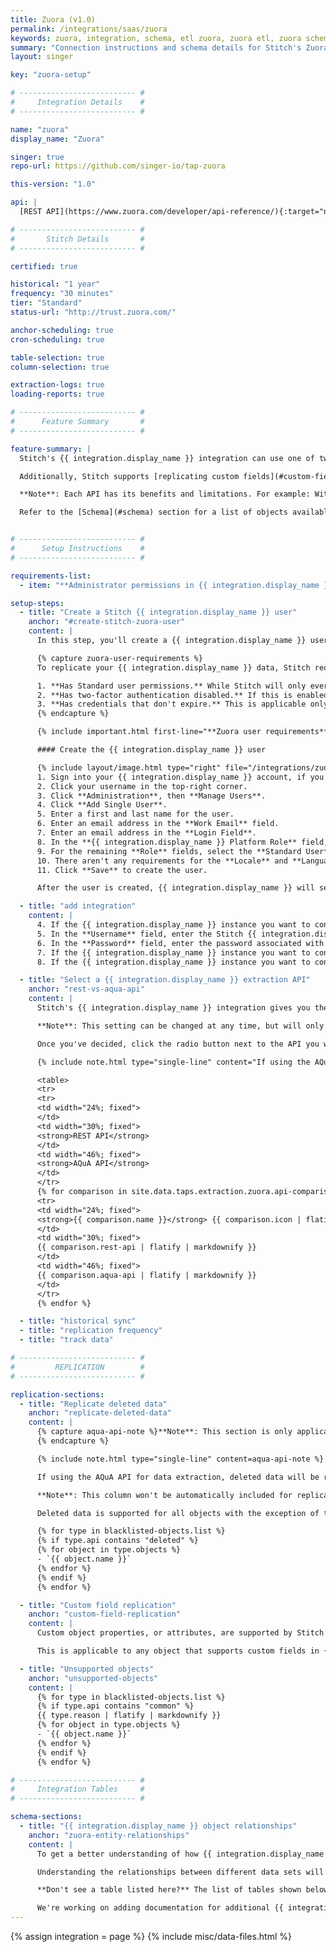 ```yaml
---
title: Zuora (v1.0)
permalink: /integrations/saas/zuora
keywords: zuora, integration, schema, etl zuora, zuora etl, zuora schema
summary: "Connection instructions and schema details for Stitch's Zuora integration."
layout: singer

key: "zuora-setup"

# -------------------------- #
#     Integration Details    #
# -------------------------- #

name: "zuora"
display_name: "Zuora"

singer: true
repo-url: https://github.com/singer-io/tap-zuora

this-version: "1.0"

api: |
  [REST API](https://www.zuora.com/developer/api-reference/){:target="new"} and [AQuA API](https://knowledgecenter.zuora.com/DC_Developers/AB_Aggregate_Query_API/AA_AQuA_API_Introduction){:target="new"}

# -------------------------- #
#       Stitch Details       #
# -------------------------- #

certified: true

historical: "1 year"
frequency: "30 minutes"
tier: "Standard"
status-url: "http://trust.zuora.com/"

anchor-scheduling: true
cron-scheduling: true

table-selection: true
column-selection: true

extraction-logs: true
loading-reports: true

# -------------------------- #
#      Feature Summary       #
# -------------------------- #

feature-summary: |
  Stitch's {{ integration.display_name }} integration can use one of two APIs: {{ integration.api | flatify | strip }}. When setting up the integration in Stitch, you can choose which API to use.

  Additionally, Stitch supports [replicating custom fields](#custom-field-replication) for any object that supports custom fields in {{ integration.display_name }}. Custom fields are supported for both the {{ integration.api | flatify | strip }}.

  **Note**: Each API has its benefits and limitations. For example: With the AQuA API, you can replicate large data sets and [deleted records for objects that support it](#replicate-deleted-data). Once an integration is saved, the API selected can't be changed. [Learn more about the APIs](#rest-vs-aqua-api).

  Refer to the [Schema](#schema) section for a list of objects available for replication.


# -------------------------- #
#      Setup Instructions    #
# -------------------------- #

requirements-list:
  - item: "**Administrator permissions in {{ integration.display_name }}.** These permissions are required to create a {{ integration.display_name }} user for Stitch."

setup-steps:
  - title: "Create a Stitch {{ integration.display_name }} user"
    anchor: "#create-stitch-zuora-user"
    content: |
      In this step, you'll create a {{ integration.display_name }} user for Stitch. Creating a Stitch-specific user will ensure that Stitch is distinguishable in any logs or audits.

      {% capture zuora-user-requirements %}
      To replicate your {{ integration.display_name }} data, Stitch requires a user that:

      1. **Has Standard user permissions.** While Stitch will only ever read your data, these permissions are required to access certain objects in {{ integration.display_name }}.
      2. **Has two-factor authentication disabled.** If this is enabled, connection and replication issues will occur after setup. Refer to the **Disable or Reset Two-Factor Authentication** section [in this {{ integration.display_name }} documentation](https://knowledgecenter.zuora.com/CF_Users_and_Administrators/Two-Factor_Authentication) for help disabling this setting.
      3. **Has credentials that don't expire.** This is applicable only if your company enforces Password Expiration rules. If Stitch's {{ integration.display_name }} credentials expire, connection issues may arise. [Refer to this {{ integration.display_name }} support article for a workaround](https://knowledgecenter.zuora.com/kb/How_do_I_prevent_my_API_user_login_from_expiring%3F){:target="new"}.
      {% endcapture %}

      {% include important.html first-line="**Zuora user requirements**" content=zuora-user-requirements %}

      #### Create the {{ integration.display_name }} user

      {% include layout/image.html type="right" file="/integrations/zuora-user-setup.png" alt="Zuora user permissions" max-width="400px" %}
      1. Sign into your {{ integration.display_name }} account, if you haven't already.
      2. Click your username in the top-right corner.
      3. Click **Administration**, then **Manage Users**.
      4. Click **Add Single User**.
      5. Enter a first and last name for the user.
      6. Enter an email address in the **Work Email** field.
      7. Enter an email address in the **Login Field**.
      8. In the **{{ integration.display_name }} Platform Role** field, select **Standard User**.
      9. For the remaining **Role** fields, select the **Standard User** option.
      10. There aren't any requirements for the **Locale** and **Language** fields - leave them as the defaults.
      11. Click **Save** to create the user.

      After the user is created, {{ integration.display_name }} will send a verification email to the email address in the **Work Email** field. Complete the verification and set a password for the Stitch user before moving on to the next step.

  - title: "add integration"
    content: |
      4. If the {{ integration.display_name }} instance you want to connect to Stitch is a sandbox, check the **Connect to a Sandbox Environment** checkbox.
      5. In the **Username** field, enter the Stitch {{ integration.display_name }} user's username. This is the email address that was in the **Login Name** field when you created the user.
      6. In the **Password** field, enter the password associated with the Stitch {{ integration.display_name }} user.
      7. If the {{ integration.display_name }} instance you want to connect to Stitch is a **sandbox**, check the **Connect to a Sandbox Environment** box.
      8. If the {{ integration.display_name }} instance you want to connect to Stitch is **based in Europe**, check the **Connect to a European endpoint** box. If you aren't sure if this is applicable to you, [refer to Zuora's documentation](https://knowledgecenter.zuora.com/BB_Introducing_Z_Business/Zuora_Data_Centers).

  - title: "Select a {{ integration.display_name }} extraction API"
    anchor: "rest-vs-aqua-api"
    content: |
      Stitch's {{ integration.display_name }} integration gives you the ability to select the API that you want Stitch to use to extract data. If you aren't sure which API you should use, take a look at the brief comparison below.

      **Note**: This setting can be changed at any time, but will only affect extractions that take place after the change.

      Once you've decided, click the radio button next to the API you want to use.

      {% include note.html type="single-line" content="If using the AQuA API, you'll also need to enter a partner ID in the **Zuora Partner ID** field. If you don't already have this credential, reach out to [Zuora Global Support](http://support.zuora.com/) before proceeding." %}

      <table>
      <tr>
      <tr>
      <td width="24%; fixed">
      </td>
      <td width="30%; fixed">
      <strong>REST API</strong>
      </td>
      <td width="46%; fixed">
      <strong>AQuA API</strong>
      </td>
      </tr>
      {% for comparison in site.data.taps.extraction.zuora.api-comparison %}
      <tr>
      <td width="24%; fixed">
      <strong>{{ comparison.name }}</strong> {{ comparison.icon | flatify }}
      </td>
      <td width="30%; fixed">
      {{ comparison.rest-api | flatify | markdownify }}
      </td>
      <td width="46%; fixed">
      {{ comparison.aqua-api | flatify | markdownify }}
      </td>
      </tr>
      {% endfor %}

  - title: "historical sync"
  - title: "replication frequency"
  - title: "track data"

# -------------------------- #
#         REPLICATION        #
# -------------------------- #

replication-sections:
  - title: "Replicate deleted data"
    anchor: "replicate-deleted-data"
    content: |
      {% capture aqua-api-note %}**Note**: This section is only applicable if using the [AQuA API for data extraction](#rest-vs-aqua-api). {{ integration.display_name }}'s REST API does not support extracting deleted data.
      {% endcapture %}

      {% include note.html type="single-line" content=aqua-api-note %}

      If using the AQuA API for data extraction, deleted data will be replicated for objects that support it. Supported objects will contain a boolean column named `deleted` that indicates a record's deletion status.

      **Note**: This column won't be automatically included for replication - [it must be set to replicate](#setting-data-to-replicate).

      Deleted data is supported for all objects with the exception of the following:

      {% for type in blacklisted-objects.list %}
      {% if type.api contains "deleted" %}
      {% for object in type.objects %}
      - `{{ object.name }}`
      {% endfor %}
      {% endif %}
      {% endfor %}

  - title: "Custom field replication"
    anchor: "custom-field-replication"
    content: |
      Custom object properties, or attributes, are supported by Stitch's {{ integration.display_name }} integration. If custom fields are available through {{ integration.display_name }}'s API, Stitch will replicate them to your destination.

      This is applicable to any object that supports custom fields in {{ integration.display_name }}. Refer to [Zuora's documentation](https://knowledgecenter.zuora.com/BB_Introducing_Z_Business/Manage_Custom_Fields/Objects_that_Support_Custom_Fields_in_Zuora) for info on which objects support custom fields.

  - title: "Unsupported objects"
    anchor: "unsupported-objects"
    content: |
      {% for type in blacklisted-objects.list %}
      {% if type.api contains "common" %}
      {{ type.reason | flatify | markdownify }}
      {% for object in type.objects %}
      - `{{ object.name }}`
      {% endfor %}
      {% endif %}
      {% endfor %}

# -------------------------- #
#     Integration Tables     #
# -------------------------- #

schema-sections:
  - title: "{{ integration.display_name }} object relationships"
    anchor: "zuora-entity-relationships"
    content: |
      To get a better understanding of how {{ integration.display_name }} objects relate to each other, check out [{{ integration.display_name }}'s Entity Relationship Diagram](https://knowledgecenter.zuora.com/BB_Introducing_Z_Business/D_Zuora_Business_Objects_Relationship). 

      Understanding the relationships between different data sets will allow you to perform more in-depth and complex analyses.

      **Don't see a table listed here?** The list of tables shown below is not an exhaustive list of all the tables Stitch can replicate from {{ integration.display_name }}.

      We're working on adding documentation for additional {{ integration.display_name }} tables. If there's a specific table you'd like to see here, let us know by [opening an issue in the Stitch Docs GitHub repo](https://github.com/stitchdata/docs).
---
```

{% assign integration = page %}
{% include misc/data-files.html %}
